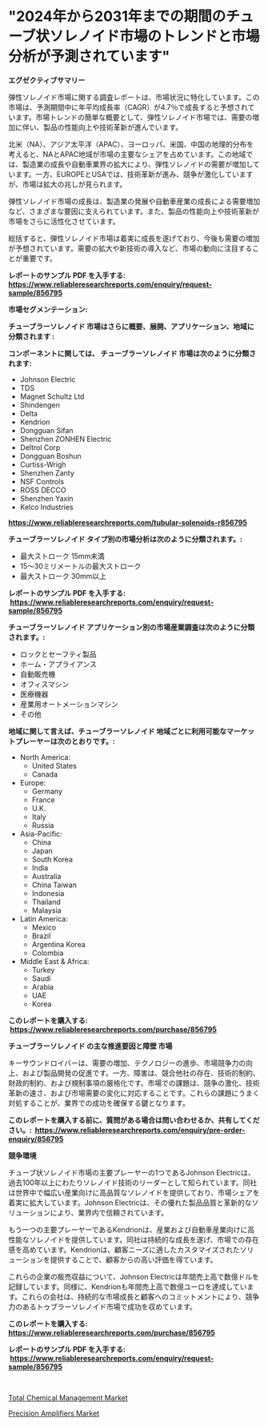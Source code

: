 <p><h1>"2024年から2031年までの期間のチューブ状ソレノイド市場のトレンドと市場分析が予測されています"</h1></p><p><strong>エグゼクティブサマリー</strong></p>
<p><p>弾性ソレノイド市場に関する調査レポートは、市場状況に特化しています。この市場は、予測期間中に年平均成長率（CAGR）が4.7％で成長すると予想されています。市場トレンドの簡単な概要として、弾性ソレノイド市場では、需要の増加に伴い、製品の性能向上や技術革新が進んでいます。</p><p>北米（NA）、アジア太平洋（APAC）、ヨーロッパ、米国、中国の地理的分布を考えると、NAとAPAC地域が市場の主要なシェアを占めています。この地域では、製造業の成長や自動車業界の拡大により、弾性ソレノイドの需要が増加しています。一方、EUROPEとUSAでは、技術革新が進み、競争が激化していますが、市場は拡大の兆しが見られます。</p><p>弾性ソレノイド市場の成長は、製造業の発展や自動車産業の成長による需要増加など、さまざまな要因に支えられています。また、製品の性能向上や技術革新が市場をさらに活性化させています。</p><p>総括すると、弾性ソレノイド市場は着実に成長を遂げており、今後も需要の増加が予想されています。需要の拡大や新技術の導入など、市場の動向に注目することが重要です。</p></p>
<p><strong>レポートのサンプル PDF を入手する: <a href="https://www.reliableresearchreports.com/enquiry/request-sample/856795">https://www.reliableresearchreports.com/enquiry/request-sample/856795</a></strong></p>
<p><strong>市場セグメンテーション:</strong></p>
<p><strong> チューブラーソレノイド 市場はさらに概要、展開、アプリケーション、地域に分類されます :</strong></p>
<p><strong>コンポーネントに関しては、 チューブラーソレノイド 市場は次のように分類されます: &nbsp;</strong></p>
<p><ul><li>Johnson Electric</li><li>TDS</li><li>Magnet Schultz Ltd</li><li>Shindengen</li><li>Delta</li><li>Kendrion</li><li>Dongguan Sifan</li><li>Shenzhen ZONHEN Electric</li><li>Deltrol Corp</li><li>Dongguan Boshun</li><li>Curtiss-Wrigh</li><li>Shenzhen Zanty</li><li>NSF Controls</li><li>ROSS DECCO</li><li>Shenzhen Yaxin</li><li>Kelco Industries</li></ul></p>
<p><strong><a href="https://www.reliableresearchreports.com/tubular-solenoids-r856795">https://www.reliableresearchreports.com/tubular-solenoids-r856795</a></strong></p>
<p><strong> チューブラーソレノイド タイプ別の市場分析は次のように分類されます。:</strong></p>
<p><ul><li>最大ストローク 15mm未満</li><li>15〜30ミリメートルの最大ストローク</li><li>最大ストローク 30mm以上</li></ul></p>
<p><strong>レポートのサンプル PDF を入手する: &nbsp;<a href="https://www.reliableresearchreports.com/enquiry/request-sample/856795">https://www.reliableresearchreports.com/enquiry/request-sample/856795</a></strong></p>
<p><strong> チューブラーソレノイド アプリケーション別の市場産業調査は次のように分類されます。:</strong></p>
<p><ul><li>ロックとセーフティ製品</li><li>ホーム・アプライアンス</li><li>自動販売機</li><li>オフィスマシン</li><li>医療機器</li><li>産業用オートメーションマシン</li><li>その他</li></ul></p>
<p><strong>地域に関して言えば、チューブラーソレノイド 地域ごとに利用可能なマーケットプレーヤーは次のとおりです。:</strong></p>
<p><ul>
    <li>
        North America:
        <ul>
            <li>United States</li>
            <li>Canada</li>
        </ul>
    </li>
    <li>
        Europe:
        <ul>
            <li>Germany</li>
            <li>France</li>
            <li>U.K.</li>
            <li>Italy</li>
            <li>Russia</li>
        </ul>
    </li>
    <li>
        Asia-Pacific:
        <ul>
            <li>China</li>
            <li>Japan</li>
            <li>South Korea</li>
            <li>India</li>
            <li>Australia</li>
            <li>China Taiwan</li>
            <li>Indonesia</li>
            <li>Thailand</li>
            <li>Malaysia</li>
        </ul>
    </li>
    <li>
        Latin America:
        <ul>
            <li>Mexico</li>
            <li>Brazil</li>
            <li>Argentina Korea</li>
            <li>Colombia</li>
        </ul>
    </li>
    <li>
        Middle East & Africa:
        <ul>
            <li>Turkey</li>
            <li>Saudi</li>
            <li>Arabia</li>
            <li>UAE</li>
            <li>Korea</li>
        </ul>
    </li>
    </ul></p>
<p><strong>このレポートを購入する: &nbsp;<a href="https://www.reliableresearchreports.com/purchase/856795">https://www.reliableresearchreports.com/purchase/856795</a></strong></p>
<p><strong>チューブラーソレノイド の主な推進要因と障壁 市場</strong></p>
<p><p>キーサウンドロイバーは、需要の増加、テクノロジーの進歩、市場競争力の向上、および製品開発の促進です。一方、障害は、競合他社の存在、技術的制約、財政的制約、および規制事項の厳格化です。市場での課題は、競争の激化、技術革新の速さ、および市場需要の変化に対応することです。これらの課題にうまく対処することが、業界での成功を確保する鍵となります。</p></p>
<p><strong>このレポートを購入する前に、質問がある場合は問い合わせるか、共有してください。:&nbsp; <a href="https://www.reliableresearchreports.com/enquiry/pre-order-enquiry/856795">https://www.reliableresearchreports.com/enquiry/pre-order-enquiry/856795</a></strong></p>
<p><strong>競争環境</strong></p>
<p><p>チューブ状ソレノイド市場の主要プレーヤーの1つであるJohnson Electricは、過去100年以上にわたりソレノイド技術のリーダーとして知られています。同社は世界中で幅広い産業向けに高品質なソレノイドを提供しており、市場シェアを着実に拡大しています。Johnson Electricは、その優れた製品品質と革新的なソリューションにより、業界内で信頼されています。</p><p>もう一つの主要プレーヤーであるKendrionは、産業および自動車産業向けに高性能なソレノイドを提供しています。同社は持続的な成長を遂げ、市場での存在感を高めています。Kendrionは、顧客ニーズに適したカスタマイズされたソリューションを提供することで、顧客からの高い評価を得ています。</p><p>これらの企業の販売収益について、Johnson Electricは年間売上高で数億ドルを記録しています。同様に、Kendrionも年間売上高で数億ユーロを達成しています。これらの会社は、持続的な市場成長と顧客へのコミットメントにより、競争力のあるトゥブラーソレノイド市場で成功を収めています。</p></p>
<p><strong>このレポートを購入する: &nbsp; <a href="https://www.reliableresearchreports.com/purchase/856795">https://www.reliableresearchreports.com/purchase/856795</a></strong></p>
<p><strong>レポートのサンプル PDF を入手する: &nbsp;<a href="https://www.reliableresearchreports.com/enquiry/request-sample/856795">https://www.reliableresearchreports.com/enquiry/request-sample/856795</a></strong><strong></strong></p>
<p>&nbsp;</p>
<p><p><a href="https://github.com/ChiragRP21/Market-Research-Report-List-4/blob/main/total-chemical-management-market.md">Total Chemical Management Market</a></p><p><a href="https://confirmed-shield-e13.notion.site/Precision-Amplifiers-Market-Research-Report-Its-History-and-Forecast-2024-to-2031-92cc511500f2410f9648c67c202961a1">Precision Amplifiers Market</a></p></p>